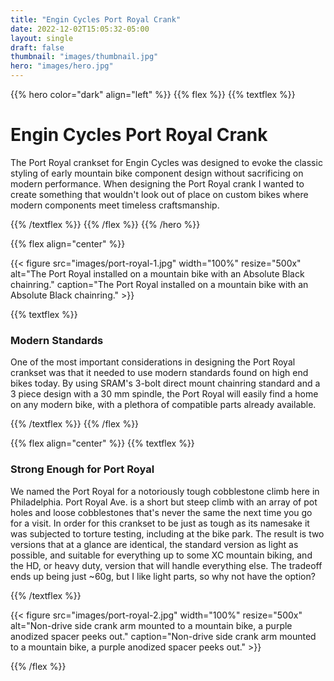 ```yaml
---
title: "Engin Cycles Port Royal Crank"
date: 2022-12-02T15:05:32-05:00
layout: single
draft: false
thumbnail: "images/thumbnail.jpg"
hero: "images/hero.jpg"
---
```


{{% hero color="dark" align="left" %}}
{{% flex %}}
{{% textflex %}}
# Engin Cycles Port Royal Crank

The Port Royal crankset for Engin Cycles was designed to evoke the classic styling of early mountain bike component design without sacrificing on modern performance. When designing the Port Royal crank I wanted to create something that wouldn't look out of place on custom bikes where modern components meet timeless craftsmanship.

{{% /textflex %}}
{{% /flex %}}
{{% /hero %}}

{{% flex align="center" %}}

{{< figure src="images/port-royal-1.jpg" width="100%" resize="500x" alt="The Port Royal installed on a mountain bike with an Absolute Black chainring." caption="The Port Royal installed on a mountain bike with an Absolute Black chainring." >}}

{{% textflex %}}

### Modern Standards

One of the most important considerations in designing the Port Royal crankset was that it needed to use modern standards found on high end bikes today. By using SRAM's 3-bolt direct mount chainring standard and a 3 piece design with a 30 mm spindle, the Port Royal will easily find a home on any modern bike, with a plethora of compatible parts already available.

{{% /textflex %}}
{{% /flex %}}

{{% flex align="center" %}}
{{% textflex %}}

### Strong Enough for Port Royal

We named the Port Royal for a notoriously tough cobblestone climb here in Philadelphia. Port Royal Ave. is a short but steep climb with an array of pot holes and loose cobblestones that's never the same the next time you go for a visit. In order for this crankset to be just as tough as its namesake it was subjected to torture testing, including at the bike park. The result is two versions that at a glance are identical, the standard version as light as possible, and suitable for everything up to some XC mountain biking, and the HD, or heavy duty, version that will handle everything else. The tradeoff ends up being just ~60g, but I like light parts, so why not have the option?

{{% /textflex %}}

{{< figure src="images/port-royal-2.jpg" width="100%" resize="500x" alt="Non-drive side crank arm mounted to a mountain bike, a purple anodized spacer peeks out." caption="Non-drive side crank arm mounted to a mountain bike, a purple anodized spacer peeks out." >}}

{{% /flex %}}